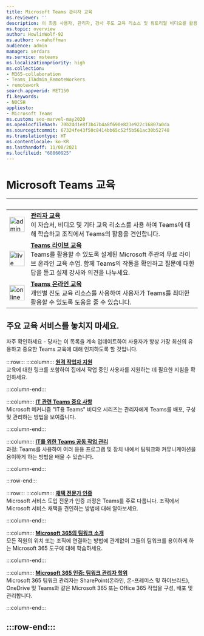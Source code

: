 ```yaml
---
title: Microsoft Teams 관리자 교육
ms.reviewer: ''
description: 이 최종 사용자, 관리자, 강사 주도 교육 리소스 및 튜토리얼 비디오를 활용하여 조직에서 Microsoft Teams를 최대한 활용하는 데 도움을 받을 수 있습니다.
ms.topic: overview
author: HowlinWolf-92
ms.author: v-mahoffman
audience: admin
manager: serdars
ms.service: msteams
ms.localizationpriority: high
ms.collection:
- M365-collaboration
- Teams_ITAdmin_RemoteWorkers
- remotework
search.appverid: MET150
f1.keywords:
- NOCSH
appliesto:
- Microsoft Teams
ms.custom: seo-marvel-may2020
ms.openlocfilehash: 70b24d1e8f3b47b4a8f690e823e922c16807a0da
ms.sourcegitcommit: 67324fe43f50c8414bb65c52f5b561ac30b52748
ms.translationtype: HT
ms.contentlocale: ko-KR
ms.lasthandoff: 11/08/2021
ms.locfileid: "60860925"
---
```

# <a name="microsoft-teams-training"></a>Microsoft Teams 교육

| &nbsp; | &nbsp; |
| ------------- | ------------- |
| <img src="/office/media/icons/walkthrough-map-teams.svg" width="40 px" height="40 px" alt="admin training"> | **[관리자 교육](./itadmin-readiness.md)** </br> 이 자습서, 비디오 및 기타 교육 리소스를 사용 하여 Teams에 대해 학습하고 조직에서 Teams의 활용을 견인합니다. 
| <img src="/office/media/icons/education-tutorial-teams.svg" width="40 px" height="40 px" alt="live training"> | **[Teams 라이브 교육](./instructor-led-training-teams-landing-page.yml)** </br> Teams를 활용할 수 있도록 설계된 Microsoft 주관의 무료 라이브 온라인 교육 수업. 함께 Teams의 작동을 확인하고 질문에 대한 답을 듣고 실제 강사와 의견을 나누세요. 
| <img src="/office/media/icons/user.svg" width="40 px" height="40 px" alt="online training" > | **[Teams 온라인 교육](https://support.office.com/article/microsoft-teams-video-training-4f108e54-240b-4351-8084-b1089f0d21d7)** </br> 개인별 진도 교육 리소스를 사용하여 사용자가 Teams를 최대한 활용할 수 있도록 도움을 줄 수 있습니다. |

## <a name="dont-miss-these-key-training-offerings"></a>주요 교육 서비스를 놓치지 마세요.

자주 확인하세요 - 당사는 이 목록을 계속 업데이트하여 사용자가 항상 가장 최신의 유용하고 중요한 Teams 교육에 대해 인지하도록 할 것입니다.

:::row:::
   :::column:::
   **[원격 작업자 지원](./support-remote-work-with-teams.md)** </br>
   교육에 대한 링크를 포함하여 집에서 작업 중인 사용자를 지원하는 데 필요한 지침을 확인하세요.

   :::column-end:::

   :::column:::
   **[IT 관련 Teams 중요 사항](https://aka.ms/MicrosoftTeamsforIT)** </br>
   Microsoft 메커니즘 "IT용 Teams" 비디오 시리즈는 관리자에게 Teams를 배포, 구성 및 관리하는 방법을 보여줍니다.

   :::column-end:::

   :::column:::
   **[IT를 위한 Teams 공동 작업 관리](/learn/paths/m365-manage-team-collaboration)** </br>
   과정: Teams를 사용하여 여러 응용 프로그램 및 장치 내에서 팀워크와 커뮤니케이션을 용이하게 하는 방법을 배울 수 있습니다.

   :::column-end:::

:::row-end:::

:::row:::
   :::column:::
   **[채택 전문가 인증](/learn/paths/m365-service-adoption/)** </br> Microsoft 서비스 도입 전문가 인증 과정은 Teams를 주로 다룹니다. 조직에서 Microsoft 서비스 채택을 견인하는 방법에 대해 알아보세요.

   :::column-end:::

   :::column:::
   **[Microsoft 365의 팀워크 소개](/learn/modules/intro-to-teamwork-in-m365/index)** </br>
   모든 직원의 위치 또는 조직에 연결하는 방법에 관계없이 그들의 팀워크를 용이하게 하는 Microsoft 365 도구에 대해 학습하세요.

   :::column-end:::

   :::column:::
   **[Microsoft 365 인증: 팀워크 관리자 학위](https://www.microsoft.com/learning/m365-teamwork-administrator.aspx)** </br>
   Microsoft 365 팀워크 관리자는 SharePoint(온라인, 온-프레미스 및 하이브리드), OneDrive 및 Teams와 같은 Microsoft 365 또는 Office 365 작업을 구성, 배포 및 관리합니다.

   :::column-end:::

:::row-end:::
---
